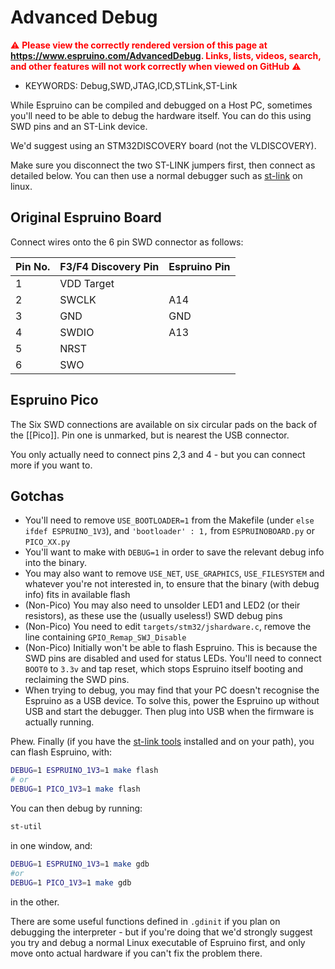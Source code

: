 <!--- Copyright (c) 2013 Gordon Williams, Pur3 Ltd. See the file LICENSE for copying permission. -->
Advanced Debug
============

<span style="color:red">:warning: **Please view the correctly rendered version of this page at https://www.espruino.com/AdvancedDebug. Links, lists, videos, search, and other features will not work correctly when viewed on GitHub** :warning:</span>

* KEYWORDS: Debug,SWD,JTAG,ICD,STLink,ST-Link

While Espruino can be compiled and debugged on a Host PC, sometimes you'll need to be able to debug the hardware itself. You can do this using SWD pins and an ST-Link device.

We'd suggest using an STM32DISCOVERY board (not the VLDISCOVERY). 

Make sure you disconnect the two ST-LINK jumpers first, then connect as detailed below. You can then use a normal debugger such as [st-link](https://github.com/texane/stlink) on linux.

Original Espruino Board
--------------------

Connect wires onto the 6 pin SWD connector as follows:

| Pin No. | F3/F4 Discovery Pin  | Espruino Pin |
|----------------|------|--------------|
| 1 | VDD Target | |
| 2 | SWCLK      | A14 |
| 3 | GND        | GND |
| 4 | SWDIO      | A13 |
| 5 | NRST       | | 
| 6 | SWO        | |

Espruino Pico
--------------------

The Six SWD connections are available on six circular pads on the back of the [[Pico]]. Pin one is unmarked, but is nearest the USB connector.

You only actually need to connect pins 2,3 and 4 - but you can connect more if you want to.

Gotchas
------

* You'll need to remove `USE_BOOTLOADER=1` from the Makefile (under `else ifdef ESPRUINO_1V3`), and `'bootloader' : 1,` from `ESPRUINOBOARD.py` or `PICO_XX.py`
* You'll want to make with `DEBUG=1` in order to save the relevant debug info into the binary.
* You may also want to remove `USE_NET`, `USE_GRAPHICS`, `USE_FILESYSTEM` and whatever you're not interested in, to ensure that the binary (with debug info) fits in available flash
* (Non-Pico) You may also need to unsolder LED1 and LED2 (or their resistors), as these use the (usually useless!) SWD debug pins
* (Non-Pico) You need to edit ```targets/stm32/jshardware.c```, remove the line containing ```GPIO_Remap_SWJ_Disable```
* (Non-Pico) Initially won't be able to flash Espruino. This is because the SWD pins are disabled and used for status LEDs. You'll need to connect `BOOT0` to `3.3v` and tap reset, which stops Espruino itself booting and reclaiming the SWD pins.
* When trying to debug, you may find that your PC doesn't recognise the Espruino as a USB device. To solve this, power the Espruino up without USB and start the debugger. Then plug into USB when the firmware is actually running.

Phew. Finally (if you have the [st-link tools](https://github.com/texane/stlink) installed and on your path), you can flash Espruino, with:

```Bash
DEBUG=1 ESPRUINO_1V3=1 make flash
# or
DEBUG=1 PICO_1V3=1 make flash
```

You can then debug by running:

```Bash
st-util
```

in one window, and:

```Bash
DEBUG=1 ESPRUINO_1V3=1 make gdb
#or
DEBUG=1 PICO_1V3=1 make gdb
```

in the other.

There are some useful functions defined in `.gdinit` if you plan on debugging the interpreter - but if you're doing that we'd strongly suggest you try and debug a normal Linux executable of Espruino first, and only move onto actual hardware if you can't fix the problem there.
